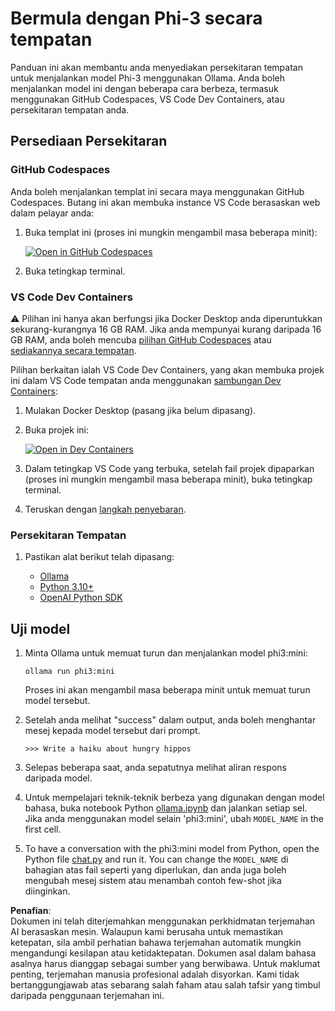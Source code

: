# Bermula dengan Phi-3 secara tempatan

Panduan ini akan membantu anda menyediakan persekitaran tempatan untuk menjalankan model Phi-3 menggunakan Ollama. Anda boleh menjalankan model ini dengan beberapa cara berbeza, termasuk menggunakan GitHub Codespaces, VS Code Dev Containers, atau persekitaran tempatan anda.

## Persediaan Persekitaran

### GitHub Codespaces

Anda boleh menjalankan templat ini secara maya menggunakan GitHub Codespaces. Butang ini akan membuka instance VS Code berasaskan web dalam pelayar anda:

1. Buka templat ini (proses ini mungkin mengambil masa beberapa minit):

    [![Open in GitHub Codespaces](https://github.com/codespaces/badge.svg)](https://codespaces.new/microsoft/phi-3cookbook)

2. Buka tetingkap terminal.

### VS Code Dev Containers

⚠️ Pilihan ini hanya akan berfungsi jika Docker Desktop anda diperuntukkan sekurang-kurangnya 16 GB RAM. Jika anda mempunyai kurang daripada 16 GB RAM, anda boleh mencuba [pilihan GitHub Codespaces](../../../../../md/01.Introduction/01) atau [sediakannya secara tempatan](../../../../../md/01.Introduction/01).

Pilihan berkaitan ialah VS Code Dev Containers, yang akan membuka projek ini dalam VS Code tempatan anda menggunakan [sambungan Dev Containers](https://marketplace.visualstudio.com/items?itemName=ms-vscode-remote.remote-containers):

1. Mulakan Docker Desktop (pasang jika belum dipasang).
2. Buka projek ini:

    [![Open in Dev Containers](https://img.shields.io/static/v1?style=for-the-badge&label=Dev%20Containers&message=Open&color=blue&logo=visualstudiocode)](https://vscode.dev/redirect?url=vscode://ms-vscode-remote.remote-containers/cloneInVolume?url=https://github.com/microsoft/phi-3cookbook)

3. Dalam tetingkap VS Code yang terbuka, setelah fail projek dipaparkan (proses ini mungkin mengambil masa beberapa minit), buka tetingkap terminal.
4. Teruskan dengan [langkah penyebaran](../../../../../md/01.Introduction/01).

### Persekitaran Tempatan

1. Pastikan alat berikut telah dipasang:

    * [Ollama](https://ollama.com/)
    * [Python 3.10+](https://www.python.org/downloads/)
    * [OpenAI Python SDK](https://pypi.org/project/openai/)

## Uji model

1. Minta Ollama untuk memuat turun dan menjalankan model phi3:mini:

    ```shell
    ollama run phi3:mini
    ```

    Proses ini akan mengambil masa beberapa minit untuk memuat turun model tersebut.

2. Setelah anda melihat "success" dalam output, anda boleh menghantar mesej kepada model tersebut dari prompt.

    ```shell
    >>> Write a haiku about hungry hippos
    ```

3. Selepas beberapa saat, anda sepatutnya melihat aliran respons daripada model.

4. Untuk mempelajari teknik-teknik berbeza yang digunakan dengan model bahasa, buka notebook Python [ollama.ipynb](../../../../../code/01.Introduce/ollama.ipynb) dan jalankan setiap sel. Jika anda menggunakan model selain 'phi3:mini', ubah `MODEL_NAME` in the first cell.

5. To have a conversation with the phi3:mini model from Python, open the Python file [chat.py](../../../../../code/01.Introduce/chat.py) and run it. You can change the `MODEL_NAME` di bahagian atas fail seperti yang diperlukan, dan anda juga boleh mengubah mesej sistem atau menambah contoh few-shot jika diinginkan.

**Penafian**:  
Dokumen ini telah diterjemahkan menggunakan perkhidmatan terjemahan AI berasaskan mesin. Walaupun kami berusaha untuk memastikan ketepatan, sila ambil perhatian bahawa terjemahan automatik mungkin mengandungi kesilapan atau ketidaktepatan. Dokumen asal dalam bahasa asalnya harus dianggap sebagai sumber yang berwibawa. Untuk maklumat penting, terjemahan manusia profesional adalah disyorkan. Kami tidak bertanggungjawab atas sebarang salah faham atau salah tafsir yang timbul daripada penggunaan terjemahan ini.